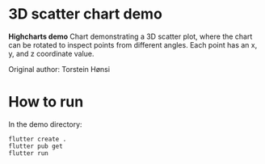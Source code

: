 # 3D scatter chart demo

**Highcharts demo**
Chart demonstrating a 3D scatter plot, where the chart can be rotated to
        inspect points from different angles. Each point has an x, y, and z
        coordinate value.

Original author: Torstein Hønsi

# How to run

In the demo directory:

```
flutter create .
flutter pub get
flutter run
```

